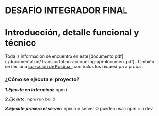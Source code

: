 # DESAFÍO INTEGRADOR FINAL

# Introducción, detalle funcional y técnico

Toda la información se encuentra en este [documento pdf] (./documentation/Transportation-accounting-api-document.pdf).
También se tien una [colección de Postman](./documentation/transportation-accounting-requests.postman_collection.json) con todos los request para probar.


### ¿Cómo se ejecuta el proyecto?

***1.Ejecute en la terminal:***
npm i

***2.Ejecute:***
npm run build

***3.Ejecute primero el server:***
npm run server
O pueden usar: npm run dev

